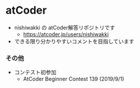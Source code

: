 # atCoder

- nishiwakki の atCoder解答リポジトリです
    - https://atcoder.jp/users/nishiwakki
- できる限り分かりやすいコメントを目指しています

### その他

- コンテスト初参加
    - AtCoder Beginner Contest 139 (2019/9/1)